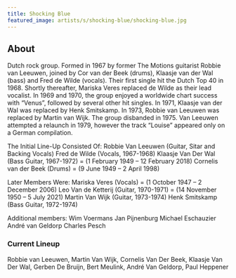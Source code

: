 ```yaml
---
title: Shocking Blue
featured_image: artists/s/shocking-blue/shocking-blue.jpg
---
```

## About

Dutch rock group. Formed in 1967 by former The Motions guitarist Robbie van Leeuwen, joined by Cor van der Beek (drums), Klaasje van der Wal (bass) and Fred de Wilde (vocals). Their first single hit the Dutch Top 40 in 1968. Shortly thereafter, Mariska Veres replaced de Wilde as their lead vocalist. In 1969 and 1970, the group enjoyed a worldwide chart success with “Venus”, followed by several other hit singles. In 1971, Klaasje van der Wal was replaced by Henk Smitskamp. In 1973, Robbie van Leeuwen was replaced by Martin van Wijk. The group disbanded in 1975. Van Leeuwen attempted a relaunch in 1979, however the track “Louise” appeared only on a German compilation.

The Initial Line-Up Consisted Of:
Robbie Van Leeuwen (Guitar, Sitar and Backing Vocals)
Fred de Wilde (Vocals, 1967-1968)
Klaasje Van Der Wal (Bass Guitar, 1967-1972) = (1 February 1949 – 12 February 2018)
Cornelis van der Beek (Drums) = (9 June 1949 – 2 April 1998)

Later Members Were:
Mariska Veres (Vocals) = (1 October 1947 – 2 December 2006)
Leo Van de Ketterij (Guitar, 1970-1971) = (14 November 1950 – 5 July 2021) 
Martin Van Wijk (Guitar, 1973-1974)
Henk Smitskamp (Bass Guitar, 1972-1974)

Additional members:
Wim Voermans
Jan Pijnenburg
Michael Eschauzier
André van Geldorp
Charles Pesch

### Current Lineup

Robbie van Leeuwen, Martin Van Wijk, Cornelis Van Der Beek, Klaasje Van Der Wal, Gerben De Bruijn, Bert Meulink, André Van Geldorp, Paul Heppener

